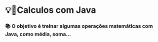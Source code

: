 # 💡📐Calculos com Java
### 📚 O objetivo é treinar algumas operações matemáticas com Java, como média, soma...
